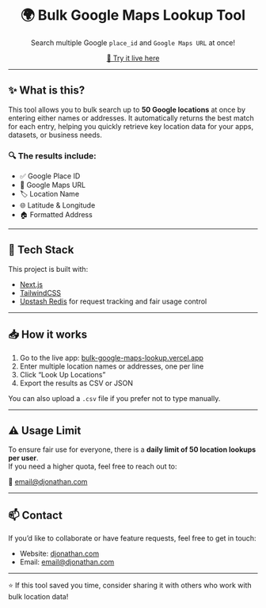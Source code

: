 <h1 align="center">🌍 Bulk Google Maps Lookup Tool</h1>
<p align="center">Search multiple Google <code>place_id</code> and <code>Google Maps URL</code> at once!</p>

<p align="center">
  <a href="https://bulk-google-maps-lookup.djonathan.com" target="_blank">🧪 Try it live here</a>
</p>

---

## ✨ What is this?

This tool allows you to bulk search up to **50 Google locations** at once by entering either names or addresses. It automatically returns the best match for each entry, helping you quickly retrieve key location data for your apps, datasets, or business needs.

### 🔍 The results include:
- ✅ Google Place ID  
- 📍 Google Maps URL  
- 🏷️ Location Name  
- 🌐 Latitude & Longitude  
- 🏠 Formatted Address  

---

## 🚀 Tech Stack

This project is built with:
- [Next.js](https://nextjs.org/)
- [TailwindCSS](https://tailwindcss.com/)
- [Upstash Redis](https://upstash.com/) for request tracking and fair usage control

---

## 📥 How it works

1. Go to the live app: [bulk-google-maps-lookup.vercel.app](https://bulk-google-maps-lookup.vercel.app)
2. Enter multiple location names or addresses, one per line
3. Click “Look Up Locations”
4. Export the results as CSV or JSON

You can also upload a `.csv` file if you prefer not to type manually.

---

## ⚠️ Usage Limit

To ensure fair use for everyone, there is a **daily limit of 50 location lookups per user**.  
If you need a higher quota, feel free to reach out to:

📧 [email@djonathan.com](mailto:email@djonathan.com)

---

## 📫 Contact

If you’d like to collaborate or have feature requests, feel free to get in touch:

- Website: [djonathan.com](https://djonathan.com)
- Email: [email@djonathan.com](mailto:email@djonathan.com)

---

⭐️ If this tool saved you time, consider sharing it with others who work with bulk location data!
